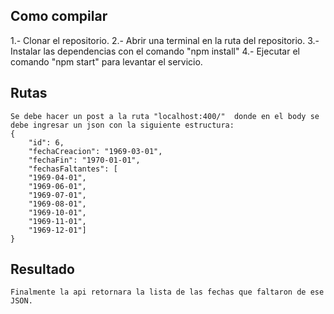 ## Como compilar 

1.- Clonar el repositorio.
2.- Abrir una terminal en la ruta del repositorio.
3.- Instalar las dependencias con el comando "npm install"
4.- Ejecutar el comando "npm start" para levantar el servicio.

## Rutas
    Se debe hacer un post a la ruta "localhost:400/"  donde en el body se debe ingresar un json con la siguiente estructura:
    {
        "id": 6,
        "fechaCreacion": "1969-03-01",
        "fechaFin": "1970-01-01",
        "fechasFaltantes": [
        "1969-04-01",
        "1969-06-01",
        "1969-07-01",
        "1969-08-01",
        "1969-10-01",
        "1969-11-01",
        "1969-12-01"]
    }
## Resultado 
    Finalmente la api retornara la lista de las fechas que faltaron de ese JSON.
